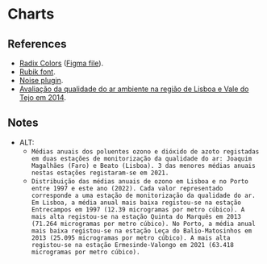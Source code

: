 # Charts

## References

- [Radix Colors](https://www.radix-ui.com/colors) ([Figma file](https://www.figma.com/community/file/994698110592965750)).
- [Rubik font](https://fonts.google.com/specimen/Rubik).
- [Noise plugin](https://www.figma.com/community/plugin/752558325552095625/Noise).
- [Avaliação da qualidade do ar ambiente na região de Lisboa e Vale do Tejo em 2014](http://www.ccdr-lvt.pt/files/96981cbb953c4f4db4dacd13c375b5d4931a9be1.pdf).

## Notes

- ALT:
  - `Médias anuais dos poluentes ozono e dióxido de azoto registadas em duas estações de monitorização da qualidade do ar: Joaquim Magalhães (Faro) e Beato (Lisboa). 3 das menores médias anuais nestas estações registaram-se em 2021.`
  - `Distribuição das médias anuais de ozono em Lisboa e no Porto entre 1997 e este ano (2022). Cada valor representado corresponde a uma estação de monitorização da qualidade do ar. Em Lisboa, a média anual mais baixa registou-se na estação Entrecampos em 1997 (12.39 microgramas por metro cúbico). A mais alta registou-se na estação Quinta do Marquês em 2013 (71.264 microgramas por metro cúbico). No Porto, a média anual mais baixa registou-se na estação Leça do Balio-Matosinhos em 2013 (25.095 microgramas por metro cúbico). A mais alta registou-se na estação Ermesinde-Valongo em 2021 (63.418 microgramas por metro cúbico).`

